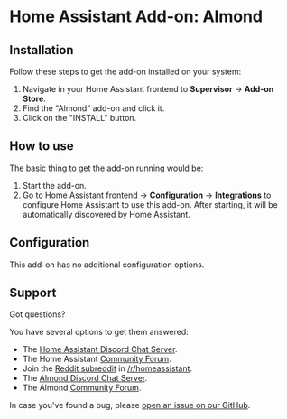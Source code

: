 # Home Assistant Add-on: Almond

## Installation

Follow these steps to get the add-on installed on your system:

1. Navigate in your Home Assistant frontend to **Supervisor** -> **Add-on Store**.
2. Find the "Almond" add-on and click it.
3. Click on the "INSTALL" button.

## How to use

The basic thing to get the add-on running would be:

1. Start the add-on.
2. Go to Home Assistant frontend -> **Configuration** -> **Integrations**
   to configure Home Assistant to use this add-on. After starting,
   it will be automatically discovered by Home Assistant.

## Configuration

This add-on has no additional configuration options.

## Support

Got questions?

You have several options to get them answered:

- The [Home Assistant Discord Chat Server][discord].
- The Home Assistant [Community Forum][forum].
- Join the [Reddit subreddit][reddit] in [/r/homeassistant][reddit].
- The [Almond Discord Chat Server][discordalmond].
- The Almond [Community Forum][forumalmond].

In case you've found a bug, please [open an issue on our GitHub][issue].

[discord]: https://discord.gg/c5DvZ4e
[forum]: https://community.home-assistant.io
[issue]: https://github.com/home-assistant/hassio-addons/issues
[reddit]: https://reddit.com/r/homeassistant
[discordalmond]: https://discord.gg/anthtR4
[forumalmond]: https://community.almond.stanford.edu
